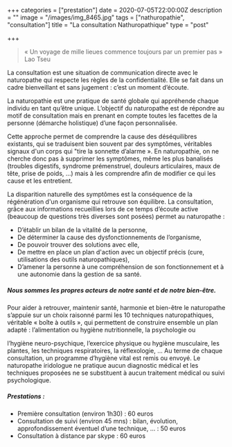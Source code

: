 +++
categories = ["prestation"]
date = 2020-07-05T22:00:00Z
description = ""
image = "/images/img_8465.jpg"
tags = ["nathuropathie", "consultation"]
title = "La consultation Nathuropathique"
type = "post"

+++
> « Un voyage de mille lieues commence toujours par un premier pas » Lao Tseu

La consultation est une situation de communication directe avec le naturopathe qui respecte les règles de la confidentialité. Elle se fait dans un cadre bienveillant et sans jugement : c’est un moment d’écoute.

La naturopathie est une pratique de santé globale qui appréhende chaque individu en tant qu’être unique. L’objectif du naturopathe est de répondre au motif de consultation mais en prenant en compte toutes les facettes de la personne (démarche holistique) d’une façon personnalisée.

Cette approche permet de comprendre la cause des déséquilibres existants, qui se traduisent bien souvent par des symptômes, véritables signaux d'un corps qui "tire la sonnette d’alarme ». En naturopathie, on ne cherche donc pas à supprimer les symptômes, même les plus banalisés (troubles digestifs, syndrome prémenstruel, douleurs articulaires, maux de tête, prise de poids, ...) mais à les comprendre afin de modifier ce qui les cause et les entretient.

La disparition naturelle des symptômes est la conséquence de la régénération d'un organisme qui retrouve son équilibre. La consultation, grâce aux informations recueillies lors de ce temps d’écoute active (beaucoup de questions très diverses sont posées) permet au naturopathe :

* D’établir un bilan de la vitalité de la personne,
* De déterminer la cause des dysfonctionnements de l’organisme,
* De pouvoir trouver des solutions avec elle,
* De mettre en place un plan d'action avec un objectif précis (cure, utilisations des outils naturopathiques),
* D’amener la personne à une compréhension de son fonctionnement et à une autonomie dans la gestion de sa santé.

##### Nous sommes les propres acteurs de notre santé et de notre bien-être. 

Pour aider à retrouver, maintenir santé, harmonie et bien-être le naturopathe s’appuie sur un choix raisonné parmi les 10 techniques naturopathiques, véritable « boîte à outils », qui permettent de construire ensemble un plan adapté : l’alimentation ou hygiène nutritionnelle, la psychologie ou

l’hygiène neuro-psychique, l’exercice physique ou hygiène musculaire, les plantes, les techniques respiratoires, la réflexologie, ... Au terme de chaque consultation, un programme d’hygiène vital est remis ou envoyé. Le naturopathe iridologue ne pratique aucun diagnostic médical et les techniques proposées ne se substituent à aucun traitement médical ou suivi psychologique.

##### Prestations :

* Première consultation (environ 1h30) : 60 euros
* Consultation de suivi (environ 45 mns) : bilan, évolution, approfondissement éventuel d’une technique, ... : 50 euros
* Consultation à distance par skype : 60 euros
